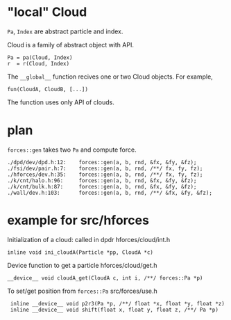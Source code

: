 # "local" Cloud

`Pa`, `Index` are abstract particle and index.

Cloud is a family of abstract object with API.

    Pa = pa(Cloud, Index)
    r  = r(Cloud, Index)

The `__global__` function recives one or two Cloud objects. For
example,

    fun(CloudA, CloudB, [...])

The function uses only API of clouds.

# plan

`forces::gen` takes two `Pa` and compute force.

    ./dpd/dev/dpd.h:12:    forces::gen(a, b, rnd, &fx, &fy, &fz);
    ./fsi/dev/pair.h:7:    forces::gen(a, b, rnd, /**/ fx, fy, fz);
    ./hforces/dev.h:35:    forces::gen(a, b, rnd, /**/ fx, fy, fz);
    ./k/cnt/halo.h:96:     forces::gen(a, b, rnd, &fx, &fy, &fz);
    ./k/cnt/bulk.h:87:     forces::gen(a, b, rnd, &fx, &fy, &fz);
    ./wall/dev.h:103:      forces::gen(a, b, rnd, /**/ &fx, &fy, &fz);

# example for src/hforces

Initialization of a cloud: called in dpdr
hforces/cloud/int.h

    inline void ini_cloudA(Particle *pp, CloudA *c)

Device function to get a particle
hforces/cloud/get.h

    __device__ void cloudA_get(CloudA c, int i, /**/ forces::Pa *p)


To set/get position from `forces::Pa`
src/forces/use.h

     inline __device__ void p2r3(Pa *p, /**/ float *x, float *y, float *z)
	 inline __device__ void shift(float x, float y, float z, /**/ Pa *p)
